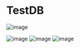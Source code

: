 # TestDB

![image](https://github.com/tv25/TestDB/assets/73279907/d4a5a1fb-3e7d-43db-bb89-dbdc659c0ff7)


![image](https://github.com/tv25/TestDB/assets/73279907/fdfa272a-c01a-4713-bf95-3ead8077c5dd)
![image](https://github.com/tv25/TestDB/assets/73279907/cd14f567-4fba-473d-8986-fc8780d8dd6a)
![image](https://github.com/tv25/TestDB/assets/73279907/c58dc535-93c1-458a-a90a-299f6d946d36)


